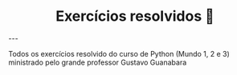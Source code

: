 <div align="center"><h1>Exercícios resolvidos 🏁</h1></div> 
---
<p>
    Todos os exercícios resolvido do curso de Python (Mundo 1, 2 e 3) ministrado pelo grande professor Gustavo Guanabara
</p>
